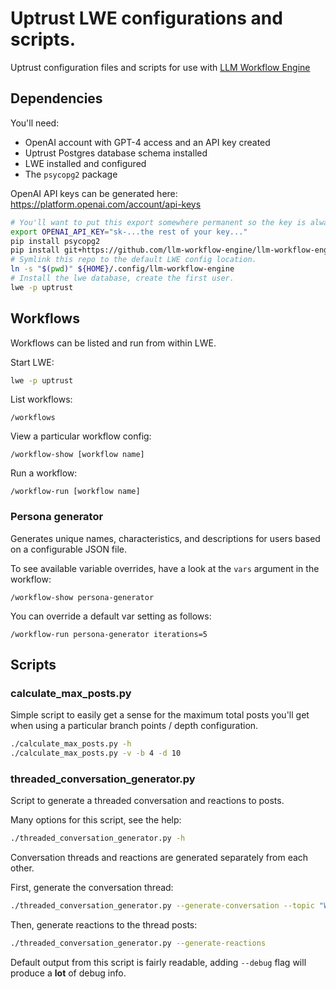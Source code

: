 # Uptrust LWE configurations and scripts.

Uptrust configuration files and scripts for use with [LLM Workflow Engine](https://github.com/llm-workflow-engine/llm-workflow-engine)

## Dependencies

You'll need:

* OpenAI account with GPT-4 access and an API key created
* Uptrust Postgres database schema installed
* LWE installed and configured
* The `psycopg2` package

OpenAI API keys can be generated here: https://platform.openai.com/account/api-keys

```bash
# You'll want to put this export somewhere permanent so the key is always available in your CLI environment.
export OPENAI_API_KEY="sk-...the rest of your key..."
pip install psycopg2
pip install git+https://github.com/llm-workflow-engine/llm-workflow-engine
# Symlink this repo to the default LWE config location.
ln -s "$(pwd)" ${HOME}/.config/llm-workflow-engine
# Install the lwe database, create the first user.
lwe -p uptrust
```

## Workflows

Workflows can be listed and run from within LWE.

Start LWE:

```bash
lwe -p uptrust
```

List workflows:

```
/workflows
```

View a particular workflow config:

```
/workflow-show [workflow name]
```

Run a workflow:

```
/workflow-run [workflow name]
```

### Persona generator

Generates unique names, characteristics, and descriptions for users based on a configurable JSON file.

To see available variable overrides, have a look at the `vars` argument in the workflow:

```
/workflow-show persona-generator
```

You can override a default var setting as follows:

```
/workflow-run persona-generator iterations=5
```

## Scripts

### calculate_max_posts.py

Simple script to easily get a sense for the maximum total posts you'll get when using a particular branch points / depth configuration.

```bash
./calculate_max_posts.py -h
./calculate_max_posts.py -v -b 4 -d 10
```

### threaded_conversation_generator.py

Script to generate a threaded conversation and reactions to posts.

Many options for this script, see the help:

```bash
./threaded_conversation_generator.py -h
```

Conversation threads and reactions are generated separately from each other.

First, generate the conversation thread:

```bash
./threaded_conversation_generator.py --generate-conversation --topic "War solves nothing" --branch-depth 3 --subtopic-max 2 --thread-length-max 8
```

Then, generate reactions to the thread posts:

```bash
./threaded_conversation_generator.py --generate-reactions
```

Default output from this script is fairly readable, adding `--debug` flag will produce a **lot** of debug info.

